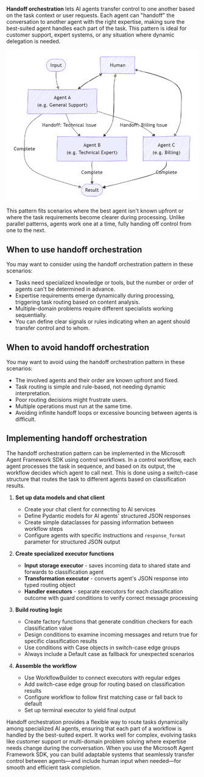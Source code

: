 **Handoff orchestration** lets AI agents transfer control to one another based on the task context or user requests. Each agent can "handoff" the conversation to another agent with the right expertise, making sure the best-suited agent handles each part of the task. This pattern is ideal for customer support, expert systems, or any situation where dynamic delegation is needed.

![Diagram of handoff orchestration flow.](../media/multi-agent-handoff.png)

This pattern fits scenarios where the best agent isn't known upfront or where the task requirements become clearer during processing. Unlike parallel patterns, agents work one at a time, fully handing off control from one to the next.

## When to use handoff orchestration

You may want to consider using the handoff orchestration pattern in these scenarios:

- Tasks need specialized knowledge or tools, but the number or order of agents can't be determined in advance.  
- Expertise requirements emerge dynamically during processing, triggering task routing based on content analysis.  
- Multiple-domain problems require different specialists working sequentially.  
- You can define clear signals or rules indicating when an agent should transfer control and to whom.

## When to avoid handoff orchestration

You may want to avoid using the handoff orchestration pattern in these scenarios:

- The involved agents and their order are known upfront and fixed.  
- Task routing is simple and rule-based, not needing dynamic interpretation.  
- Poor routing decisions might frustrate users.  
- Multiple operations must run at the same time.  
- Avoiding infinite handoff loops or excessive bouncing between agents is difficult.

## Implementing handoff orchestration

The handoff orchestration pattern can be implemented in the Microsoft Agent Framework SDK using control workflows. In a control workflow, each agent processes the task in sequence, and based on its output, the workflow decides which agent to call next. This is done using a switch-case structure that routes the task to different agents based on classification results.

1. **Set up data models and chat client**
   - Create your chat client for connecting to AI services
   - Define Pydantic models for AI agents' structured JSON responses
   - Create simple dataclasses for passing information between workflow steps
   - Configure agents with specific instructions and `response_format` parameter for structured JSON output

1. **Create specialized executor functions**
   - **Input storage executor** - saves incoming data to shared state and forwards to classification agent
   - **Transformation executor** - converts agent's JSON response into typed routing object
   - **Handler executors** - separate executors for each classification outcome with guard conditions to verify correct message processing

1. **Build routing logic**
   - Create factory functions that generate condition checkers for each classification value
   - Design conditions to examine incoming messages and return true for specific classification results
   - Use conditions with Case objects in switch-case edge groups
   - Always include a Default case as fallback for unexpected scenarios

1. **Assemble the workflow**
   - Use WorkflowBuilder to connect executors with regular edges
   - Add switch-case edge group for routing based on classification results
   - Configure workflow to follow first matching case or fall back to default
   - Set up terminal executor to yield final output

Handoff orchestration provides a flexible way to route tasks dynamically among specialized AI agents, ensuring that each part of a workflow is handled by the best-suited expert. It works well for complex, evolving tasks like customer support or multi-domain problem solving where expertise needs change during the conversation. When you use the Microsoft Agent Framework SDK, you can build adaptable systems that seamlessly transfer control between agents—and include human input when needed—for smooth and efficient task completion.